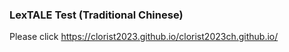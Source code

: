 ### LexTALE Test (Traditional Chinese)
Please click 
https://clorist2023.github.io/clorist2023ch.github.io/
